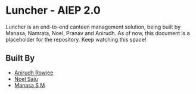 # Luncher - AIEP 2.0

Luncher is an end-to-end canteen management solution, being built by Manasa, Namrata, Noel, Pranav and Anirudh. As of now, this document is a placeholder for the repository. Keep watching this space!

## Built By
* [Anirudh Rowjee](https://www.github.com/anirudhRowjee)
* [Noel Saju](http;//www.github.com/Noel-jediknight)
* [Manasa S M](https://github.com/manasa-sm)
